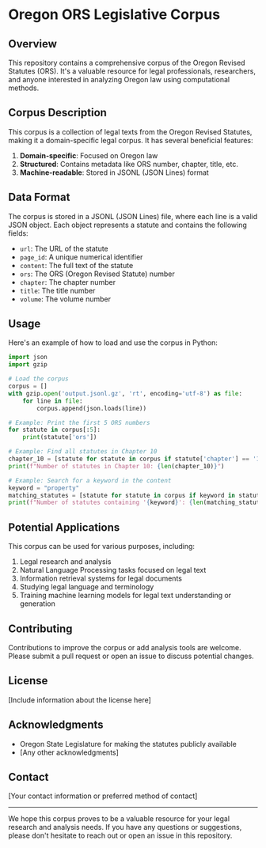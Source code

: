 # Oregon ORS Legislative Corpus

## Overview

This repository contains a comprehensive corpus of the Oregon Revised Statutes (ORS). It's a valuable resource for legal professionals, researchers, and anyone interested in analyzing Oregon law using computational methods.

## Corpus Description

This corpus is a collection of legal texts from the Oregon Revised Statutes, making it a domain-specific legal corpus. It has several beneficial features:

1. **Domain-specific**: Focused on Oregon law
2. **Structured**: Contains metadata like ORS number, chapter, title, etc.
3. **Machine-readable**: Stored in JSONL (JSON Lines) format

## Data Format

The corpus is stored in a JSONL (JSON Lines) file, where each line is a valid JSON object. Each object represents a statute and contains the following fields:

- `url`: The URL of the statute
- `page_id`: A unique numerical identifier
- `content`: The full text of the statute
- `ors`: The ORS (Oregon Revised Statute) number
- `chapter`: The chapter number
- `title`: The title number
- `volume`: The volume number

## Usage

Here's an example of how to load and use the corpus in Python:

```python
import json
import gzip

# Load the corpus
corpus = []
with gzip.open('output.jsonl.gz', 'rt', encoding='utf-8') as file:
    for line in file:
        corpus.append(json.loads(line))

# Example: Print the first 5 ORS numbers
for statute in corpus[:5]:
    print(statute['ors'])

# Example: Find all statutes in Chapter 10
chapter_10 = [statute for statute in corpus if statute['chapter'] == '10']
print(f"Number of statutes in Chapter 10: {len(chapter_10)}")

# Example: Search for a keyword in the content
keyword = "property"
matching_statutes = [statute for statute in corpus if keyword in statute['content'].lower()]
print(f"Number of statutes containing '{keyword}': {len(matching_statutes)}")
```

## Potential Applications

This corpus can be used for various purposes, including:

1. Legal research and analysis
2. Natural Language Processing tasks focused on legal text
3. Information retrieval systems for legal documents
4. Studying legal language and terminology
5. Training machine learning models for legal text understanding or generation

## Contributing

Contributions to improve the corpus or add analysis tools are welcome. Please submit a pull request or open an issue to discuss potential changes.

## License

[Include information about the license here]

## Acknowledgments

- Oregon State Legislature for making the statutes publicly available
- [Any other acknowledgments]

## Contact

[Your contact information or preferred method of contact]

---

We hope this corpus proves to be a valuable resource for your legal research and analysis needs. If you have any questions or suggestions, please don't hesitate to reach out or open an issue in this repository.
